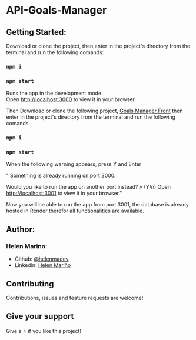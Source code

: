 # API-Goals-Manager

## Getting Started:

Download or clone the project, then enter in the project's directory from the terminal and run the following comands:

### `npm i`
### `npm start`

Runs the app in the development mode.\
Open [http://localhost:3000](http://localhost:3000) to view it in your browser.

Then Download or clone the following project, [Goals Manager Front]([http://localhost:3000](https://github.com/helenmdev/Goals-Manager)) then enter in the project's directory from the terminal and run the following comands

### `npm i`
### `npm start`

When the following warning appears, press Y and Enter

" Something is already running on port 3000.

Would you like to run the app on another port instead? » (Y/n)
Open [http://localhost:3001](http://localhost:3001) to view it in your browser."

Now you will be able to run the app from port 3001, the database is already hosted in Render therefor all functionalities are available.

## Author:
### Helen Marino:
* Github: [@helenmadev](https://github.com/helenmdev)
* Linkedin: [Helen Mariño](https://www.linkedin.com/in/helenmadev)

## Contributing

Contributions, issues and feature requests are welcome!

## Give your support

Give a ⭐️ if you like this project!
